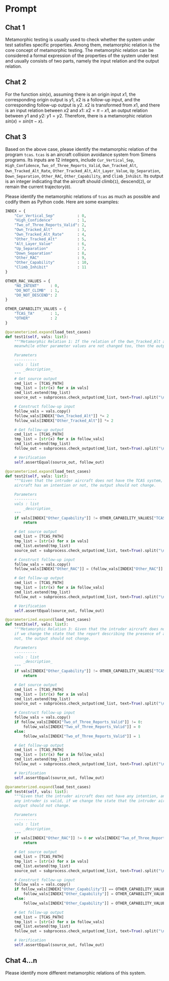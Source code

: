 # Prompt

## Chat 1

Metamorphic testing is usually used to check whether the system under test satisfies specific properties. Among them, metamorphic relation is the core concept of metamorphic testing. The metamorphic relation can be considered a formal expression of the properties of the system under test and usually consists of two parts, namely the input relation and the output relation.

## Chat 2

For the function $sin(x)$, assuming there is an origin input $x1$, the corresponding origin output is $y1$, $x2$ is a follow-up input, and the corresponding follow-up output is $y2$. $x2$ is transformed from $x1$, and there is an input relation between $x2$ and $x1$: $x2=\pi-x1$, an output relation between $y1$ and $y2$: $y1=y2$. Therefore, there is a metamorphic relation $sin(x)=sin(\pi-x)$.

## Chat 3

Based on the above case, please identify the metamorphic relation of the program `tcas`. `tcas` is an aircraft collision avoidance system from Simens programs. Its inputs are 12 integers, include `Cur_Vertical_Sep`, `High_Confidence`, `Two_of_Three_Reports_Valid`, `Own_Tracked_Alt`, `Own_Tracked_Alt_Rate`, `Other_Tracked_Alt`, `Alt_Layer_Value`, `Up_Separation`, `Down_Separation`, `Other_RAC`, `Other_Capability`, and `Climb_Inhibit`. Its output is an integer indicating that the aircraft should climb(`1`), descend(`2`), or remain the current trajectory(`0`).

Please identify the metamorphic relations of `tcas` as much as possible and codify them as Python code. Here are some examples:

```python
INDEX = {
    "Cur_Vertical_Sep"          : 0,
    "High_Confidence"           : 1,
    "Two_of_Three_Reports_Valid": 2,
    "Own_Tracked_Alt"           : 3,
    "Own_Tracked_Alt_Rate"      : 4,
    "Other_Tracked_Alt"         : 5,
    "Alt_Layer_Value"           : 6,
    "Up_Separation"             : 7,
    "Down_Separation"           : 8,
    "Other_RAC"                 : 9,
    "Other_Capability"          : 10,
    "Climb_Inhibit"             : 11
}

OTHER_RAC_VALUES = {
    "NO_INTENT"     : 0,
    "DO_NOT_CLIMB"  : 1,
    "DO_NOT_DESCEND": 2
}

OTHER_CAPABILITY_VALUES = {
    "TCAS_TA"       : 1,
    "OTHER"         : 2
}

@parameterized.expand(load_test_cases)
def test1(self, vals: list):
    """Metamorphic Relation 1: If the relation of the Own_Tracked_Alt and Other_Tracked_Alt is not changed,
    meanwhile other parameter values are not changed too, then the outputs of the TCAS should be the same.

    Parameters
    ----------
    vals : list
        _description_
    """
    # Get source output
    cmd_list = [TCAS_PATH]
    tmp_list = [str(x) for x in vals]
    cmd_list.extend(tmp_list)
    source_out = subprocess.check_output(cmd_list, text=True).split("\n")

    # Construct follow-up input
    follow_vals = vals.copy()
    follow_vals[INDEX["Own_Tracked_Alt"]] *= 2
    follow_vals[INDEX["Other_Tracked_Alt"]] *= 2

    # Get follow-up output
    cmd_list = [TCAS_PATH]
    tmp_list = [str(x) for x in follow_vals]
    cmd_list.extend(tmp_list)
    follow_out = subprocess.check_output(cmd_list, text=True).split("\n")

    # Verification
    self.assertEqual(source_out, follow_out)

@parameterized.expand(load_test_cases)
def test2(self, vals: list):
    """Given that the intruder aircraft does not have the TCAS system, if we change the state that the intruder
    aircraft has an intention or not, the output should not change.

    Parameters
    ----------
    vals : list
        _description_
    """
    if vals[INDEX["Other_Capability"]] != OTHER_CAPABILITY_VALUES["TCAS_TA"]:
        return

    # Get source output
    cmd_list = [TCAS_PATH]
    tmp_list = [str(x) for x in vals]
    cmd_list.extend(tmp_list)
    source_out = subprocess.check_output(cmd_list, text=True).split("\n")

    # Construct follow-up input
    follow_vals = vals.copy()
    follow_vals[INDEX["Other_RAC"]] = (follow_vals[INDEX["Other_RAC"]] + 1) % len(OTHER_RAC_VALUES)

    # Get follow-up output
    cmd_list = [TCAS_PATH]
    tmp_list = [str(x) for x in follow_vals]
    cmd_list.extend(tmp_list)
    follow_out = subprocess.check_output(cmd_list, text=True).split("\n")

    # Verification
    self.assertEqual(source_out, follow_out)

@parameterized.expand(load_test_cases)
def test3(self, vals: list):
    """Metamorphic Relation 3: Given that the intruder aircraft does not have the TCAS system,
    if we change the state that the report describing the presence of any intruder is valid or
    not, the output should not change.

    Parameters
    ----------
    vals : list
        _description_
    """
    if vals[INDEX["Other_Capability"]] != OTHER_CAPABILITY_VALUES["TCAS_TA"]:
        return

    # Get source output
    cmd_list = [TCAS_PATH]
    tmp_list = [str(x) for x in vals]
    cmd_list.extend(tmp_list)
    source_out = subprocess.check_output(cmd_list, text=True).split("\n")

    # Construct follow-up input
    follow_vals = vals.copy()
    if follow_vals[INDEX["Two_of_Three_Reports_Valid"]] != 0:
        follow_vals[INDEX["Two_of_Three_Reports_Valid"]] = 0
    else:
        follow_vals[INDEX["Two_of_Three_Reports_Valid"]] = 1

    # Get follow-up output
    cmd_list = [TCAS_PATH]
    tmp_list = [str(x) for x in follow_vals]
    cmd_list.extend(tmp_list)
    follow_out = subprocess.check_output(cmd_list, text=True).split("\n")

    # Verification
    self.assertEqual(source_out, follow_out)

@parameterized.expand(load_test_cases)
def test4(self, vals: list):
    """Given that the intruder aircraft does not have any intention, and the report describing the presence of
    any intruder is valid, if we change the state that the intruder aircraft has the TCAS system or not, the
    output should not change.

    Parameters
    ----------
    vals : list
        _description_
    """
    if vals[INDEX["Other_RAC"]] != 0 or vals[INDEX["Two_of_Three_Reports_Valid"]] != 1:
        return

    # Get source output
    cmd_list = [TCAS_PATH]
    tmp_list = [str(x) for x in vals]
    cmd_list.extend(tmp_list)
    source_out = subprocess.check_output(cmd_list, text=True).split("\n")

    # Construct follow-up input
    follow_vals = vals.copy()
    if follow_vals[INDEX["Other_Capability"]] == OTHER_CAPABILITY_VALUES["OTHER"]:
        follow_vals[INDEX["Other_Capability"]] = OTHER_CAPABILITY_VALUES["TCAS_TA"]
    else:
        follow_vals[INDEX["Other_Capability"]] = OTHER_CAPABILITY_VALUES["OTHER"]

    # Get follow-up output
    cmd_list = [TCAS_PATH]
    tmp_list = [str(x) for x in follow_vals]
    cmd_list.extend(tmp_list)
    follow_out = subprocess.check_output(cmd_list, text=True).split("\n")

    # Verification
    self.assertEqual(source_out, follow_out)
```

## Chat 4...n

Please identify more different metamorphic relations of this system.